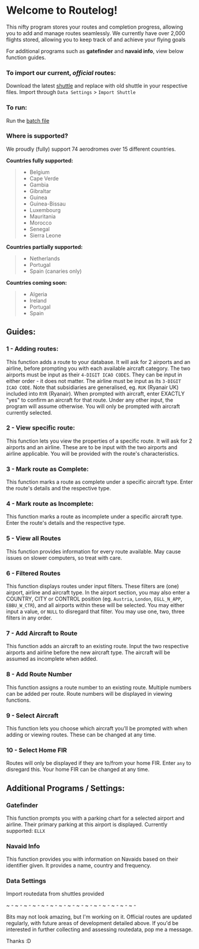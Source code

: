 # Welcome to Routelog!

This nifty program stores your routes and completion progress, allowing you to add and manage routes seamlessly.
We currently have over 2,000 flights stored, allowing you to keep track of and achieve your flying goals

For additional programs such as **gatefinder** and **navaid info**, view below function guides.

### To import our current, *official* routes:
Download the latest [shuttle](https://github.com/PineappleCrazy/Routelog/blob/main/localdata/shuttle.txt) and replace with old shuttle in your respective files. Import through `Data Settings` > `Import Shuttle` 


### To run:
Run the [batch file](https://github.com/PineappleCrazy/Routelog/blob/main/_routelog.bat)


### Where is supported?
We proudly (fully) support 74 aerodromes over 15 different countries.

**Countries fully supported:**
> + Belgium
> + Cape Verde
> + Gambia
> + Gibraltar
> + Guinea
> + Guinea-Bissau
> + Luxembourg
> + Mauritania
> + Morocco
> + Senegal
> + Sierra Leone
> 
**Countries partially supported:**
> + Netherlands
> + Portugal
> + Spain (canaries only)

**Countries coming soon:**
> + Algeria
> + Ireland
> + Portugal
> + Spain


## Guides:

### 1 - Adding routes:
This function adds a route to your database. It will ask for 2 airports and an airline, before prompting you with each available aircraft category.
The two airports must be input as their `4-DIGIT ICAO CODES`. They can be input in either order - it does not matter.
The airline must be input as its `3-DIGIT ICAO CODE`. Note that subsidiaries are generalised, eg. `RUK` (Ryanair UK) included into `RYR` (Ryanair).
When prompted with aircraft, enter EXACTLY "yes" to confirm an aircraft for that route. Under any other input, the program will assume otherwise. You will only be prompted with aircraft currently selected.

### 2 - View specific route:
This function lets you view the properties of a specific route. It will ask for 2 airports and an airline. These are to be input with the two airports and airline applicable. You will be provided with the route's characteristics.

### 3 - Mark route as Complete:
This function marks a route as complete under a specific aircraft type. Enter the route's details and the respective type.

### 4 - Mark route as Incomplete:
This function marks a route as incomplete under a specific aircraft type. Enter the route's details and the respective type.

### 5 - View all Routes
This function provides information for every route available. May cause issues on slower computers, so treat with care.

### 6 - Filtered Routes
This function displays routes under input filters. These filters are (one) airport, airline and aircraft type.
In the airport section, you may also enter a COUNTRY, CITY or CONTROL position (eg. `Austria`, `London`, `EGLL_N_APP`, `EBBU_W_CTR`), and all airports within these will be selected.
You may either input a value, or `NULL` to disregard that filter. You may use one, two, three filters in any order.

### 7 - Add Aircraft to Route
This function adds an aircraft to an existing route.
Input the two respective airports and airline before the new aircraft type. The aircraft will be assumed as incomplete when added.

### 8 - Add Route Number
This function assigns a route number to an existing route. Multiple numbers can be added per route. Route numbers will be displayed in viewing functions.

### 9 - Select Aircraft
This function lets you choose which aircraft you'll be prompted with when adding or viewing routes. These can be changed at any time.

### 10 - Select Home FIR
Routes will only be displayed if they are to/from your home FIR. Enter `any` to disregard this. Your home FIR can be changed at any time.

## Additional Programs / Settings:

### Gatefinder
This function prompts you with a parking chart for a selected airport and airline. Their primary parking at this airport is displayed.
Currently supported:   `ELLX`

### Navaid Info
This function provides you with information on Navaids based on their identifier given. It provides a name, country and frequency.

### Data Settings
Import routedata from shuttles provided

~ - ~ - ~ - ~ - ~ - ~ - ~ - ~ - ~ - ~ - ~ - ~ - ~ - ~ - ~ - 

Bits may not look amazing, but I'm working on it. Official routes are updated regularly, with future areas of development detailed above. If you'd be interested in further collecting and assessing routedata, pop me a message.

Thanks :D